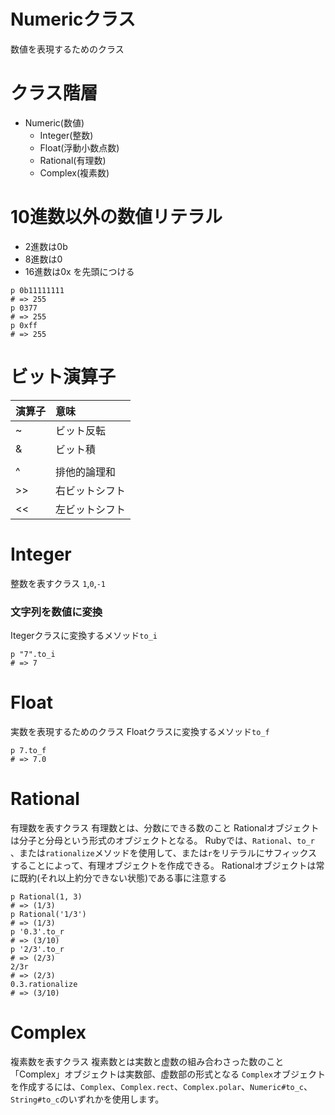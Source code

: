 # Numericクラス
数値を表現するためのクラス

# クラス階層
- Numeric(数値)
  - Integer(整数)
  - Float(浮動小数点数)
  - Rational(有理数)
  - Complex(複素数)

# 10進数以外の数値リテラル
- 2進数は0b
- 8進数は0
- 16進数は0x
を先頭につける
```
p 0b11111111
# => 255
p 0377
# => 255
p 0xff
# => 255
```

# ビット演算子
| 演算子 | 意味 |
| :--- | :--- |
| ~ | ビット反転 |
| & | ビット積 |
| | | ビット和 |
| ^ | 排他的論理和 |
| >> | 右ビットシフト |
| << | 左ビットシフト |

# Integer
整数を表すクラス
`1`,`0`,`-1`
### 文字列を数値に変換
Itegerクラスに変換するメソッド`to_i`
```
p "7".to_i
# => 7
```

# Float
実数を表現するためのクラス
Floatクラスに変換するメソッド`to_f`
```
p 7.to_f
# => 7.0
```
# Rational
有理数を表すクラス
有理数とは、分数にできる数のこと
Rationalオブジェクトは分子と分母という形式のオブジェクトとなる。
Rubyでは、`Rational`、`to_r` 、または`rationalize`メソッドを使用して、または`r`をリテラルにサフィックスすることによって、有理オブジェクトを作成できる。
Rationalオブジェクトは常に既約(それ以上約分できない状態)である事に注意する
```
p Rational(1, 3)       
# => (1/3)
p Rational('1/3')      
# => (1/3)
p '0.3'.to_r       
# => (3/10)
p '2/3'.to_r       
# => (2/3)
2/3r
# => (2/3)
0.3.rationalize  
# => (3/10)
```

# Complex
複素数を表すクラス
複素数とは実数と虚数の組み合わさった数のこと
「Complex」オブジェクトは実数部、虚数部の形式となる
`Complex`オブジェクトを作成するには、`Complex`、`Complex.rect`、`Complex.polar`、`Numeric#to_c`、`String#to_c`のいずれかを使用します。
